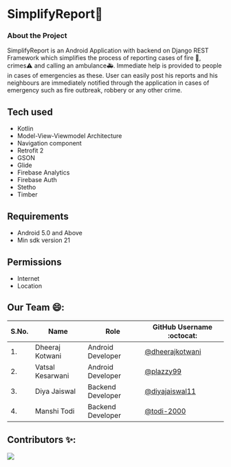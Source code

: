 # SimplifyReport📢

### About the Project
SimplifyReport is an Android Application with backend on Django REST Framework which simplifies the process of reporting cases of fire 🧯, crimes⚠️ and calling an ambulance🚑.
Immediate help is provided to people in cases of emergencies as these. User can easily post his reports and his neighbours are immediately notified through the application in cases of emergency such as fire outbreak, robbery or any other crime. 


## Tech used
- Kotlin
- Model-View-Viewmodel Architecture
- Navigation component
- Retrofit 2
- GSON
- Glide
- Firebase Analytics
- Firebase Auth
- Stetho
- Timber

## Requirements
- Android 5.0 and Above
- Min sdk version 21

## Permissions
- Internet
- Location

## Our Team 😄:

| S.No. | Name               | Role                      | GitHub Username :octocat:                              |
| ----- | ------------------ | ------------------------- | ----------------------------------------------------   |
| 1.    | Dheeraj Kotwani    | Android Developer         | [@dheerajkotwani](https://github.com/dheerajkotwani)   |
| 2.    | Vatsal Kesarwani   | Android Developer         | [@plazzy99](https://github.com/plazzy99)               |
| 3.    | Diya Jaiswal       | Backend Developer         | [@diyajaiswal11](https://github.com/diyajaiswal11)     |
| 4.    | Manshi Todi        | Backend Developer         | [@todi-2000](https://github.com/todi-2000)             |

## Contributors ✨:

<a href="https://github.com/AbsurdNerd/SimplifyReports/graphs/contributors">
  <img src="https://contrib.rocks/image?repo=AbsurdNerd/SimplifyReports" />
</a>
